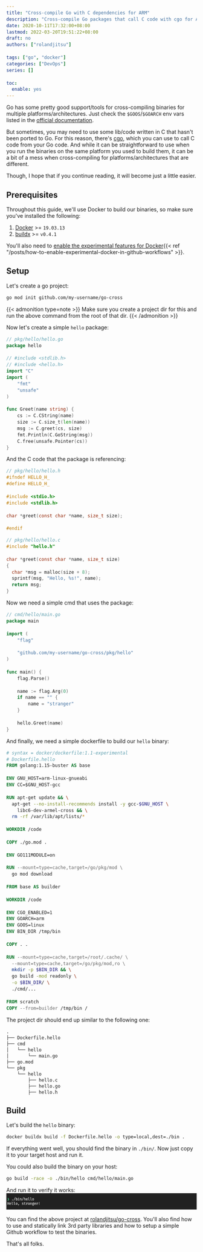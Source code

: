 ```yaml
---
title: "Cross-compile Go with C dependencies for ARM"
description: "Cross-compile Go packages that call C code with cgo for ARM."
date: 2020-10-11T17:32:00+08:00
lastmod: 2022-03-20T19:51:22+08:00
draft: no
authors: ["rolandjitsu"]

tags: ["go", "docker"]
categories: ["DevOps"]
series: []

toc:
  enable: yes
---
```


Go has some pretty good support/tools for cross-compiling binaries for multiple platforms/architectures. Just check the `$GOOS`/`$GOARCH` env vars listed in the [official documentation](https://golang.org/doc/install/source#environment).

But sometimes, you may need to use some lib/code written in C that hasn't been ported to Go. For this reason, there's [cgo](https://golang.org/cmd/cgo/), which you can use to call C code from your Go code. And while it can be straightforward to use when you run the binaries on the same platform you used to build them, it can be a bit of a mess when cross-compiling for platforms/architectures that are different.

Though, I hope that if you continue reading, it will become just a little easier.

## Prerequisites
Throughout this guide, we'll use Docker to build our binaries, so make sure you've installed the following:

1. [Docker](https://docs.docker.com/engine) >= `19.03.13`
2. [buildx](https://github.com/docker/buildx#installing) >= `v0.4.1`

You'll also need to [enable the experimental features for Docker](){{< ref "/posts/how-to-enable-experimental-docker-in-github-workflows" >}}.

## Setup
Let's create a go project:
```bash
go mod init github.com/my-username/go-cross
```

{{< admonition type=note >}}
Make sure you create a project dir for this and run the above command from the root of that dir.
{{< /admonition >}}

Now let's create a simple `hello` package:
```go
// pkg/hello/hello.go
package hello

// #include <stdlib.h>
// #include <hello.h>
import "C"
import (
	"fmt"
	"unsafe"
)

func Greet(name string) {
	cs := C.CString(name)
	size := C.size_t(len(name))
	msg := C.greet(cs, size)
	fmt.Println(C.GoString(msg))
	C.free(unsafe.Pointer(cs))
}
```

And the C code that the package is referencing:
```c
// pkg/hello/hello.h
#ifndef HELLO_H_
#define HELLO_H_

#include <stdio.h>
#include <stdlib.h>

char *greet(const char *name, size_t size);

#endif
```

```c
// pkg/hello/hello.c
#include "hello.h"

char *greet(const char *name, size_t size)
{
  char *msg = malloc(size + 8);
  sprintf(msg, "Hello, %s!", name);
  return msg;
}
```

Now we need a simple cmd that uses the package:
```go
// cmd/hello/main.go
package main

import (
	"flag"

	"github.com/my-username/go-cross/pkg/hello"
)

func main() {
	flag.Parse()

	name := flag.Arg(0)
	if name == "" {
		name = "stranger"
	}

	hello.Greet(name)
}
```

And finally, we need a simple dockerfile to build our `hello` binary:
```dockerfile
# syntax = docker/dockerfile:1.1-experimental
# Dockerfile.hello
FROM golang:1.15-buster AS base

ENV GNU_HOST=arm-linux-gnueabi
ENV CC=$GNU_HOST-gcc

RUN apt-get update && \
  apt-get --no-install-recommends install -y gcc-$GNU_HOST \
    libc6-dev-armel-cross && \
  rm -rf /var/lib/apt/lists/*

WORKDIR /code

COPY ./go.mod .

ENV GO111MODULE=on

RUN --mount=type=cache,target=/go/pkg/mod \
  go mod download

FROM base AS builder

WORKDIR /code

ENV CGO_ENABLED=1
ENV GOARCH=arm
ENV GOOS=linux
ENV BIN_DIR /tmp/bin

COPY . .

RUN --mount=type=cache,target=/root/.cache/ \
  --mount=type=cache,target=/go/pkg/mod,ro \
  mkdir -p $BIN_DIR && \
  go build -mod readonly \
  -o $BIN_DIR/ \
  ./cmd/...

FROM scratch
COPY --from=builder /tmp/bin /
```

The project dir should end up similar to the following one:
```text
.
├── Dockerfile.hello
├── cmd
│   └── hello
│       └── main.go
├── go.mod
└── pkg
    └── hello
        ├── hello.c
        ├── hello.go
        ├── hello.h
```

## Build
Let's build the `hello` binary:
```bash
docker buildx build -f Dockerfile.hello -o type=local,dest=./bin .
```

If everything went well, you should find the binary in `./bin/`. Now just copy it to your target host and run it.

You could also build the binary on your host:
```bash
go build -race -o ./bin/hello cmd/hello/main.go
```

And run it to verify it works:
![hello output](./hello-output.png "hello-output.png")

You can find the above project at [rolandjitsu/go-cross](https://github.com/rolandjitsu/go-cross). You'll also find how to use and statically link 3rd party libraries and how to setup a simple Github workflow to test the binaries.

That's all folks.
